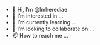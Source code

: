 - 👋 Hi, I’m @lmherediae
- 👀 I’m interested in ...
- 🌱 I’m currently learning ...
- 💞️ I’m looking to collaborate on ...
- 📫 How to reach me ...

<!---
lmherediae/lmherediae is a ✨ special ✨ repository because its `README.md` (this file) appears on your GitHub profile.
You can click the Preview link to take a look at your changes.
--->
